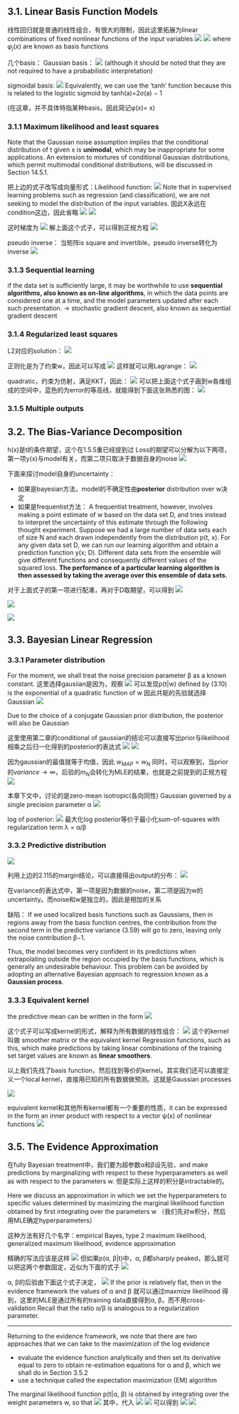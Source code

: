 ## 3.1. Linear Basis Function Models
线性回归就是普通的线性组合，有很大的限制，因此这里拓展为linear combinations of fixed nonlinear functions of the input variables
![](Pasted%20image%2020210419191436.png)
![](Pasted%20image%2020210419191624.png)
where $φ_j(x)$ are known as basis functions


几个basis：
Gaussian basis：
![](Pasted%20image%2020210419211558.png)
(although it should be noted that they are not required to have a probabilistic interpretation)

sigmoidal basis:
![](Pasted%20image%2020210419211731.png)
Equivalently, we can use the ‘tanh’ function because this is related to the logistic sigmoid by tanh(a)=2σ(a) − 1

(在这章，并不具体特指某种basis，因此简记φ(x)= x)

### 3.1.1 Maximum likelihood and least squares

Note that the Gaussian noise assumption implies that the conditional distribution of t given x is **unimodal**, which may be inappropriate for some applications. An extension to mixtures of conditional Gaussian distributions, which permit multimodal conditional distributions, will be discussed in Section 14.5.1.

把上边的式子改写成向量形式：Likelihood function:
![](Pasted%20image%2020210419220550.png)
Note that in supervised learning problems such as regression (and classification), we are not seeking to model the distribution of the input variables.
因此X永远在condition这边，因此省略
![](Pasted%20image%2020210420090558.png)
![](Pasted%20image%2020210420090646.png)

这时梯度为
![](Pasted%20image%2020210420090833.png)
解上面这个式子，可以得到正规方程
![](Pasted%20image%2020210420091112.png)

pseudo inverse：
当矩阵is square and invertible，pseudo inverse转化为inverse
![](Pasted%20image%2020210420091243.png)

### 3.1.3 Sequential learning
if the data set is sufficiently large, it may be worthwhile to use **sequential algorithms, also known as on-line algorithms**,
in which the data points are considered one at a time, and the model parameters updated after each such presentation.
-> stochastic gradient descent, also known as sequential gradient descent

### 3.1.4 Regularized least squares
L2对应的solution：
![](Pasted%20image%2020210420103453.png)

正则化是为了约束w，因此可以写成
![](Pasted%20image%2020210420104458.png)
这样就可以用Lagrange：
![](Pasted%20image%2020210420104541.png)

quadratic，约束为仿射，满足KKT，因此：
![](Pasted%20image%2020210420104721.png)
可以把上面这个式子画到w各维组成的空间中，蓝色的为error的等高线，就能得到下面这张熟悉的图：
![](Pasted%20image%2020210420104911.png)

### 3.1.5 Multiple outputs

## 3.2. The Bias-Variance Decomposition

h(x)是t的条件期望，这个在1.5.5重已经提到过
Loss的期望可以分解为以下两项，第一项y(x)与model有关，而第二项只取决于数据自身的noise
![](Pasted%20image%2020210420192405.png)


下面来探讨model自身的uncertainty：
* 如果是bayesian方法，model的不确定性由**posterior** distribution over w决定
* 如果是frequentist方法：
	A frequentist treatment, however, involves making a point estimate of w based on the data set D, and tries instead to interpret the uncertainty of this estimate through the following thought experiment. Suppose we had a large number of data sets each of size N and each drawn independently from the distribution p(t, x). 
	For any given data set D, we can run our learning algorithm and obtain a prediction function y(x; D). Different data sets from the ensemble will give different functions and consequently different values of the squared loss. **The performance of a particular learning algorithm is then assessed by taking the average over this ensemble of data sets.**
	
对于上面式子的第一项进行配凑，再对于D取期望，可以得到
![](Pasted%20image%2020210420194707.png)

![](Pasted%20image%2020210420195208.png)

![](Pasted%20image%2020210420195312.png)

## 3.3. Bayesian Linear Regression

### 3.3.1 Parameter distribution

For the moment, we shall treat the noise precision parameter β as a known constant. 
这里选择gausiian是因为，观察
![](Pasted%20image%2020210420212409.png)
可以发现p(t|w) defined by (3.10) is the exponential of a quadratic function of w
因此共轭的先验就选择Gaussian
![](Pasted%20image%2020210420212340.png)

Due to the choice of a conjugate Gaussian prior distribution, the posterior will also be Gaussian

这里使用第二章的conditional of gaussian的结论可以直接写出prior与likelihood相乘之后归一化得到的posterior的表达式
![](Pasted%20image%2020210420213133.png)
![](Pasted%20image%2020210420213206.png)

因为gaussian的最值就等于均值，因此 $w_{MAP} = w_N$
同时，可以观察到，当prior的$variance\to\infty$，后验的$m_N$会转化为MLE的结果，也就是之前提到的正规方程
![](Pasted%20image%2020210420214524.png)


本章下文中，讨论的是zero-mean isotropic(各向同性) Gaussian governed by a single precision parameter α
![](Pasted%20image%2020210420214737.png)

log of posterior:
![](Pasted%20image%2020210420214840.png)
最大化log posterior等价于最小化sum-of-squares with regularization term λ = α/β


### 3.3.2 Predictive distribution
![](Pasted%20image%2020210420222821.png)

利用上边的2.115的margin结论，可以直接得出output的分布：
![](Pasted%20image%2020210420223100.png)

在variance的表达式中，第一项是因为数据的noise，第二项是因为w的uncertainty。而noise和w是独立的，因此是相加的关系


缺陷：
If we used localized basis functions such as Gaussians, then in regions away from the basis function centres, the contribution from the second term in the predictive variance (3.59) will go to zero, leaving only the noise contribution β−1. 

Thus, the model becomes very confident in its predictions when extrapolating outside the region occupied by the basis functions, which is generally an undesirable behaviour. This problem can be avoided by adopting an alternative Bayesian approach to regression known as a **Gaussian process**.

### 3.3.3 Equivalent kernel

the predictive mean can be written in the form
![](Pasted%20image%2020210422092728.png)

这个式子可以写成kernel的形式，解释为所有数据的线性组合：
![](Pasted%20image%2020210422092938.png)
这个的kernel叫做 smoother matrix or the equivalent kernel
Regression functions, such as this, which make predictions by taking linear combinations of the training set target values are known as **linear smoothers**.

以上我们先找了basis function，然后找到等价的kernel。其实我们还可以直接定义一个local kernel，直接用已知的所有数据做预测。这就是Gaussian processes

![](Pasted%20image%2020210422094134.png)

equivalent kernel和其他所有kernel都有一个重要的性质，it can be expressed in the form an inner product with respect to a vector ψ(x) of nonlinear functions
![](Pasted%20image%2020210422094657.png)

## 3.5. The Evidence Approximation

在fully Bayesian treatment中，我们要为超参数α和β设先验，and make predictions by marginalizing with respect to these hyperparameters as well as with respect to the parameters w. 但是实际上这样的积分是intractable的。

Here we discuss an approximation in which we set the hyperparameters to specific values determined by maximizing the marginal likelihood function obtained by first integrating over the parameters w
（我们先对w积分，然后用MLE确定hyperparameters）

这种方法有好几个名字：empirical Bayes, type 2 maximum likelihood, generalized maximum likelihood, evidence approximation


精确的写法应该是这样
![](Pasted%20image%2020210422100421.png)
但如果p(α, β|t)中，α, β都sharply peaked，那么就可以把这两个参数固定，近似为下面的式子
![](Pasted%20image%2020210422100529.png)

α, β的后验由下面这个式子决定，
![](Pasted%20image%2020210422100712.png)
If the prior is relatively flat, then in the evidence framework the values of α and β 就可以通过maxmize likelihood 得到，这里的MLE是通过所有的training data直接得到α, β，而不用cross-validation
Recall that the ratio α/β is analogous to a regularization parameter.

***

Returning to the evidence framework, we note that there are two approaches that we can take to the maximization of the log evidence

* evaluate the evidence function analytically and then set its derivative equal to zero to obtain re-estimation equations for α and β, which we shall do in Section 3.5.2
* use a technique called the expectation maximization (EM) algorithm




The marginal likelihood function p(t|α, β) is obtained by integrating over the weight parameters w, so that
![](Pasted%20image%2020210422104412.png)
其中，代入
![](Pasted%20image%2020210422104248.png)
![](Pasted%20image%2020210422104308.png)
可以得到
![](Pasted%20image%2020210422104456.png)
![](Pasted%20image%2020210422104504.png)

